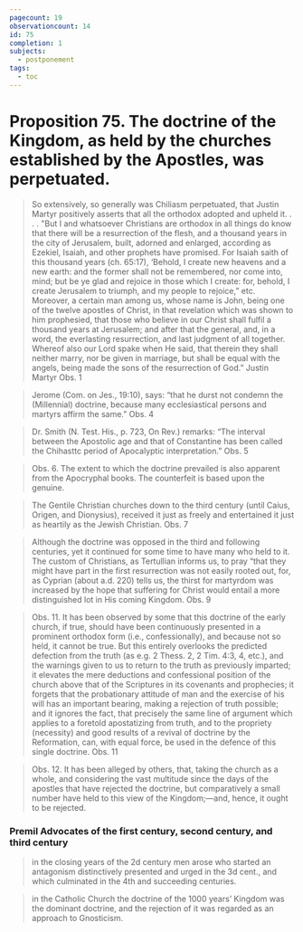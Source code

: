 ```yaml
---
pagecount: 19
observationcount: 14
id: 75
completion: 1
subjects:
  - postponement
tags:
  - toc
---
```

# Proposition 75. The doctrine of the Kingdom, as held by the churches established by the Apostles, was perpetuated.

>So extensively, so generally was Chiliasm perpetuated, that Justin Martyr positively asserts that all the orthodox adopted and upheld it.
> . . .
>"But I and whatsoever Christians are orthodox in all things do know that there will be a resurrection of the flesh, and a thousand years in the city of Jerusalem, built, adorned and enlarged, according as Ezekiel, Isaiah, and other prophets have promised. For Isaiah saith of this thousand years (ch. 65:17), ‘Behold, I create new heavens and a new earth: and the former shall not be remembered, nor come into, mind; but be ye glad and rejoice in those which I create: for, behold, I create Jerusalem to triumph, and my people to rejoice,” etc. Moreover, a certain man among us, whose name is John, being one of the twelve apostles of Christ, in that revelation which was shown to him prophesied, that those who believe in our Christ shall fulfil a thousand years at Jerusalem; and after that the general, and, in a word, the everlasting resurrection, and last judgment of all together. Whereof also our Lord spake when He said, that therein they shall neither marry, nor be given in marriage, but shall be equal with the angels, being made the sons of the resurrection of God.”
>Justin Martyr Obs. 1

>Jerome (Com. on Jes., 19:10), says: “that he durst not condemn the (Millennial) doctrine, because many ecclesiastical persons and martyrs affirm the same.”
>Obs. 4

>Dr. Smith (N. Test. His., p. 723, On Rev.) remarks: “The interval between the Apostolic age and that of Constantine has been called the Chihasttc period of Apocalyptic interpretation.”
>Obs. 5

>Obs. 6. The extent to which the doctrine prevailed is also apparent from the Apocryphal books. The counterfeit is based upon the genuine.

>The Gentile Christian churches down to the third century (until Caius, Origen, and Dionysius), received it just as freely and entertained it just as heartily as the Jewish Christian.
>Obs. 7

>Although the doctrine was opposed in the third and following centuries, yet it continued for some time to have many who held to it. The custom of Christians, as Tertullian informs us, to pray “that they might have part in the first resurrection was not easily rooted out, for, as Cyprian (about a.d. 220) tells us, the thirst for martyrdom was increased by the hope that suffering for Christ would entail a more distinguished lot in His coming Kingdom.
>Obs. 9

>Obs. 11. It has been observed by some that this doctrine of the early church, if true, should have been continuously presented in a prominent orthodox form (i.e., confessionally), and because not so held, it cannot be true. But this entirely overlooks the predicted defection from the truth (as e.g. 2 Thess. 2, 2 Tim. 4:3, 4, etc.), and the warnings given to us to return to the truth as previously imparted; it elevates the mere deductions and confessional position of the church above that of the Scriptures in its covenants and prophecies; it forgets that the probationary attitude of man and the exercise of his will has an important bearing, making a rejection of truth possible; and it ignores the fact, that precisely the same line of argument which applies to a foretold apostatizing from truth, and to the propriety (necessity) and good results of a revival of doctrine by the Reformation, can, with equal force, be used in the defence of this single doctrine.
>Obs. 11

>Obs. 12. It has been alleged by others, that, taking the church as a whole, and considering the vast multitude since the days of the apostles that have rejected the doctrine, but comparatively a small number have held to this view of the Kingdom;—and, hence, it ought to be rejected.


### Premil Advocates of the first century, second century, and third century


>in the closing years of the 2d century men arose who started an antagonism distinctively presented and urged in the 3d cent., and which culminated in the 4th and succeeding centuries.

>in the Catholic Church the doctrine of the 1000 years’ Kingdom was the dominant doctrine, and the rejection of it was regarded as an approach to Gnosticism.

